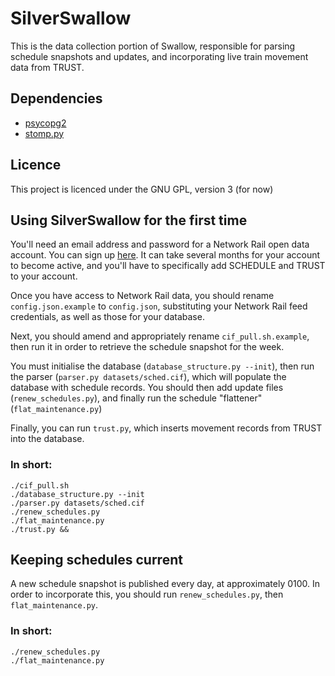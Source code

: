 # SilverSwallow
This is the data collection portion of Swallow, responsible for parsing schedule snapshots and updates, and incorporating
live train movement data from TRUST.

## Dependencies
* [psycopg2](https://pypi.org/project/psycopg2/)
* [stomp.py](https://pypi.org/project/stomp.py/)

## Licence
This project is licenced under the GNU GPL, version 3 (for now)

## Using SilverSwallow for the first time
You'll need an email address and password for a Network Rail open data account. You can sign up
[here](https://datafeeds.networkrail.co.uk/ntrod/login).
It can take several months for your account to become active, and you'll have to
specifically add SCHEDULE and TRUST to your account.

Once you have access to Network Rail data, you should rename `config.json.example` to `config.json`, substituting your
Network Rail feed credentials, as well as those for your database.

Next, you should amend and appropriately rename `cif_pull.sh.example`, then run it in order to retrieve the schedule snapshot for the week.

You must initialise the database (`database_structure.py --init`), then run the parser (`parser.py datasets/sched.cif`), which will populate the
database with schedule records. You should then add update files (`renew_schedules.py`), and finally run the schedule
"flattener" (`flat_maintenance.py`)

Finally, you can run `trust.py`, which inserts movement records from TRUST into the database.

### In short:
```
./cif_pull.sh
./database_structure.py --init
./parser.py datasets/sched.cif
./renew_schedules.py
./flat_maintenance.py
./trust.py &&
```

## Keeping schedules current
A new schedule snapshot is published every day, at approximately 0100. In order to incorporate this, you should run `renew_schedules.py`, then
`flat_maintenance.py`.

### In short:
```
./renew_schedules.py
./flat_maintenance.py
```
